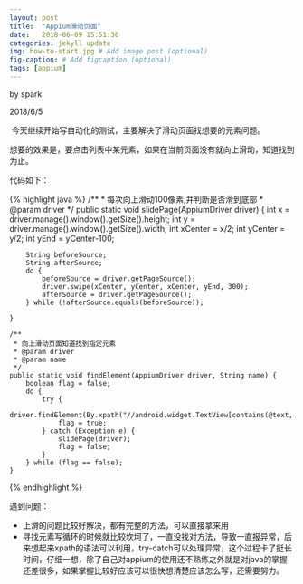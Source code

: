 ```yaml
---
layout: post
title:  "Appium滑动页面"
date:   2018-06-09 15:51:30
categories: jekyll update
img: how-to-start.jpg # Add image post (optional)
fig-caption: # Add figcaption (optional)
tags: [appium]
---
```



by spark

2018/6/5

​	今天继续开始写自动化的测试，主要解决了滑动页面找想要的元素问题。

​	想要的效果是，要点击列表中某元素，如果在当前页面没有就向上滑动，知道找到为止。

代码如下：

{% highlight java %}
	/**
	 * 每次向上滑动100像素,并判断是否滑到底部
	 * @param driver
	 */
	public static void slidePage(AppiumDriver driver) {
		int x = driver.manage().window().getSize().height;
		int y = driver.manage().window().getSize().width;
		int xCenter = x/2;
		int yCenter = y/2;
		int yEnd = yCenter-100;
		
		String beforeSource;
		String afterSource;
		do {
			beforeSource = driver.getPageSource();
			driver.swipe(xCenter, yCenter, xCenter, yEnd, 300);
			afterSource = driver.getPageSource();
		} while (!afterSource.equals(beforeSource));
		
	}
	
	/**
	 * 向上滑动页面知道找到指定元素
	 * @param driver
	 * @param name
	 */
	public static void findElement(AppiumDriver driver, String name) {
		boolean flag = false;
		do {
			try {
				driver.findElement(By.xpath("//android.widget.TextView[contains(@text,'"+name+"')]"));
				flag = true;
			} catch (Exception e) {
				slidePage(driver);
				flag = false;
			}
		} while (flag == false);
	}
{% endhighlight %}

遇到问题：

- 上滑的问题比较好解决，都有完整的方法，可以直接拿来用
- 寻找元素写循环的时候就比较坎坷了，一直没找对方法，导致一直报异常，后来想起来xpath的语法可以利用，try-catch可以处理异常，这个过程卡了挺长时间，仔细一想，除了自己对appium的使用还不熟练之外就是对java的掌握还差很多，如果掌握比较好应该可以很快想清楚应该怎么写，还需要努力。

